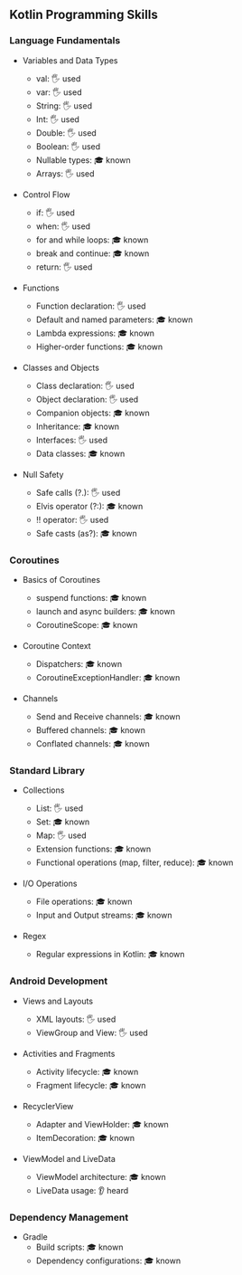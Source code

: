 ## Kotlin Programming Skills

### Language Fundamentals

- Variables and Data Types
  - val: 🖐️ used
  - var: 🖐️ used
  - String: 🖐️ used
  - Int: 🖐️ used
  - Double: 🖐️ used
  - Boolean: 🖐️ used
  - Nullable types: 🎓 known
  - Arrays: 🖐️ used

- Control Flow
  - if: 🖐️ used
  - when: 🖐️ used
  - for and while loops: 🎓 known
  - break and continue: 🎓 known
  - return: 🖐️ used

- Functions
  - Function declaration: 🖐️ used
  - Default and named parameters: 🎓 known
  - Lambda expressions: 🎓 known
  - Higher-order functions: 🎓 known

- Classes and Objects
  - Class declaration: 🖐️ used
  - Object declaration: 🖐️ used
  - Companion objects: 🎓 known
  - Inheritance: 🎓 known
  - Interfaces: 🖐️ used
  - Data classes: 🎓 known

- Null Safety
  - Safe calls (?.): 🖐️ used
  - Elvis operator (?:): 🎓 known
  - !! operator: 🖐️ used
  - Safe casts (as?): 🎓 known

### Coroutines

- Basics of Coroutines
  - suspend functions: 🎓 known
  - launch and async builders: 🎓 known
  - CoroutineScope: 🎓 known

- Coroutine Context
  - Dispatchers: 🎓 known
  - CoroutineExceptionHandler: 🎓 known

- Channels
  - Send and Receive channels: 🎓 known
  - Buffered channels: 🎓 known
  - Conflated channels: 🎓 known

### Standard Library

- Collections
  - List: 🖐️ used
  - Set: 🎓 known
  - Map: 🖐️ used
  - Extension functions: 🎓 known
  - Functional operations (map, filter, reduce): 🎓 known

- I/O Operations
  - File operations: 🎓 known
  - Input and Output streams: 🎓 known

- Regex
  - Regular expressions in Kotlin: 🎓 known

### Android Development

- Views and Layouts
  - XML layouts: 🖐️ used
  - ViewGroup and View: 🖐️ used

- Activities and Fragments
  - Activity lifecycle: 🎓 known
  - Fragment lifecycle: 🎓 known

- RecyclerView
  - Adapter and ViewHolder: 🎓 known
  - ItemDecoration: 🎓 known

- ViewModel and LiveData
  - ViewModel architecture: 🎓 known
  - LiveData usage: 👂 heard

### Dependency Management

- Gradle
  - Build scripts: 🎓 known
  - Dependency configurations: 🎓 known
